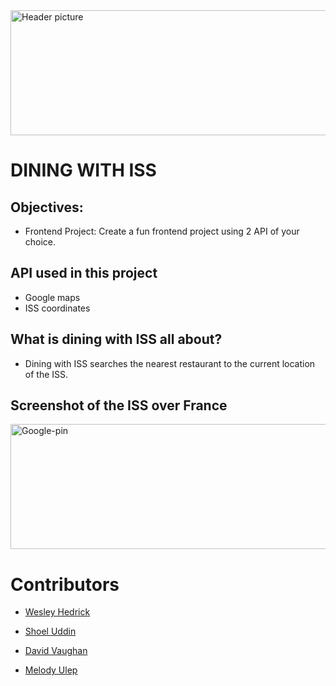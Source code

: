 
<img src="https://github.com/wesleyhedrick/Dining-With-The-ISS/blob/master/Images/readme.jpg" width="800" height="200" alt="Header picture" />


# DINING WITH ISS

## Objectives:

-   Frontend Project: Create a fun frontend project using 2 API of your choice.

## API used in this project

-   Google maps
-   ISS coordinates

## What is dining with ISS all about?

-   Dining with ISS searches the nearest restaurant to the current location of the ISS.

## Screenshot of the ISS over France

<img src="https://github.com/mculep/Dining-With-The-ISS/blob/master/Images/google-pin.png" width="800" height="200" alt="Google-pin" />

# Contributors

- <a href="https://github.com/wesleyhedrick">Wesley Hedrick</a>

- <a href="https://github.com/shoel-uddin">Shoel Uddin</a> 

- <a href="https://github.com/davidvaughan86">David Vaughan</a> 

- <a href="https://github.com/mculep">Melody Ulep</a> 
